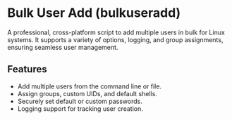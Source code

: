 # Bulk User Add (bulkuseradd)

A professional, cross-platform script to add multiple users in bulk for Linux systems. It supports a variety of options, logging, and group assignments, ensuring seamless user management.

## Features
- Add multiple users from the command line or file.
- Assign groups, custom UIDs, and default shells.
- Securely set default or custom passwords.
- Logging support for tracking user creation.


